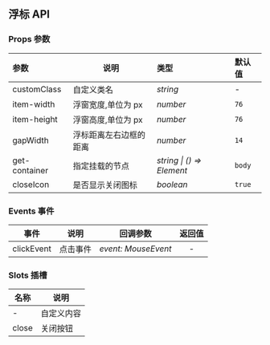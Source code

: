 ## 浮标 API

### Props 参数

| 参数               | 说明                                       | 类型                      | 默认值                                    
| :----------------- | ----------------------------------- | :------------------------ | :-------
| customClass        | 自定义类名                                 | _string_                  | -                                         
| item-width         | 浮窗宽度,单位为 px                         | _number_                  | `76`                                      
| item-height        | 浮窗高度,单位为 px                         | _number_                  | `76`                                      
| gapWidth           | 浮标距离左右边框的距离                     | _number_                   | `14`
| get-container      | 指定挂载的节点                             | _string \| () => Element_ | `body`    
| closeIcon          | 是否显示关闭图标                            | _boolean_                 | `true`    

### Events 事件

| 事件       | 说明     |      回调参数       | 返回值 |
| ---------- | -------- | :-----------------: | :----: |
| clickEvent | 点击事件 | _event: MouseEvent_ |   -    |

### Slots 插槽

| 名称    | 说明       |
| ------- | ---------- |
| -       | 自定义内容 |
| close   | 关闭按钮   |
